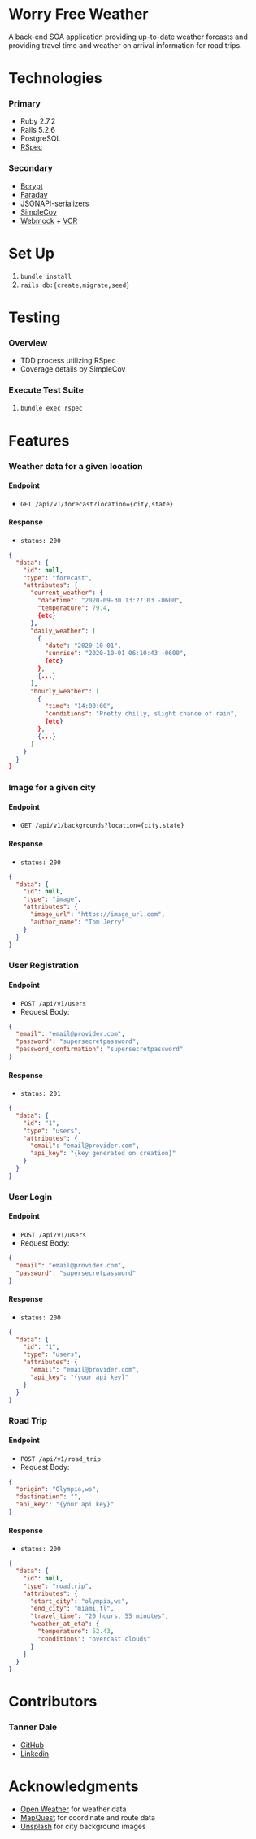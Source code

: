 # Worry Free Weather

A back-end SOA application providing up-to-date weather forcasts
and providing travel time and weather on arrival information for road trips.

# Technologies

### Primary

- Ruby 2.7.2
- Rails 5.2.6
- PostgreSQL
- [RSpec](https://github.com/rspec/rspec-rails)

### Secondary

- [Bcrypt](https://github.com/bcrypt-ruby/bcrypt-ruby)
- [Faraday](https://github.com/lostisland/faraday)
- [JSONAPI-serializers](https://github.com/jsonapi-serializer/jsonapi-serializer)
- [SimpleCov](https://github.com/simplecov-ruby/simplecov)
- [Webmock](https://github.com/bblimke/webmock) + [VCR](https://github.com/vcr/vcr)

# Set Up

1) `bundle install`
2) `rails db:{create,migrate,seed}`

# Testing

### Overview

- TDD process utilizing RSpec
- Coverage details by SimpleCov

### Execute Test Suite

1) `bundle exec rspec`

# Features

### Weather data for a given location

#### Endpoint
- `GET /api/v1/forecast?location={city,state}`

#### Response
- `status: 200`
```json
{
  "data": {
    "id": null,
    "type": "forecast",
    "attributes": {
      "current_weather": {
        "datetime": "2020-09-30 13:27:03 -0600",
        "temperature": 79.4,
        {etc}
      },
      "daily_weather": [
        {
          "date": "2020-10-01",
          "sunrise": "2020-10-01 06:10:43 -0600",
          {etc}
        },
        {...}
      ],
      "hourly_weather": [
        {
          "time": "14:00:00",
          "conditions": "Pretty chilly, slight chance of rain",
          {etc}
        },
        {...}
      ]
    }
  }
}
```

### Image for a given city

#### Endpoint
- `GET /api/v1/backgrounds?location={city,state}`

#### Response
- `status: 200`
```json
{
  "data": {
    "id": null,
    "type": "image",
    "attributes": {
      "image_url": "https://image_url.com",
      "author_name": "Tom Jerry"
    }
  }
}
```

### User Registration

#### Endpoint
- `POST /api/v1/users`
- Request Body:
```json
{
  "email": "email@provider.com",
  "password": "supersecretpassword",
  "password_confirmation": "supersecretpassword"
}
```
#### Response
- `status: 201`
```json
{
  "data": {
    "id": "1",
    "type": "users",
    "attributes": {
      "email": "email@provider.com",
      "api_key": "{key generated on creation}"
    }
  }
}
```

### User Login

#### Endpoint
- `POST /api/v1/users`
- Request Body:
```json
{
  "email": "email@provider.com",
  "password": "supersecretpassword"
}
```
#### Response
- `status: 200`
```json
{
  "data": {
    "id": "1",
    "type": "users",
    "attributes": {
      "email": "email@provider.com",
      "api_key": "{your api key}"
    }
  }
}
```

### Road Trip

#### Endpoint
- `POST /api/v1/road_trip`
- Request Body:
```json
{
  "origin": "Olympia,ws",
  "destination": "",
  "api_key": "{your api key}"
}
```
#### Response
- `status: 200`
```json
{
  "data": {
    "id": null,
    "type": "roadtrip",
    "attributes": {
      "start_city": "olympia,ws",
      "end_city": "miami,fl",
      "travel_time": "20 hours, 55 minutes",
      "weather_at_eta": {
        "temperature": 52.43,
        "conditions": "overcast clouds"
      }
    }
  }
}
```

# Contributors

### Tanner Dale
- [GitHub](https://github.com/TannerDale)
- [Linkedin](https://www.linkedin.com/in/tannerdale/)

# Acknowledgments

- [Open Weather](https://openweathermap.org/api/one-call-api) for weather data
- [MapQuest](https://developer.mapquest.com/) for coordinate and route data
- [Unsplash](https://unsplash.com/developers) for city background images
